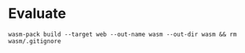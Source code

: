 # Evaluate

```
wasm-pack build --target web --out-name wasm --out-dir wasm && rm wasm/.gitignore
```